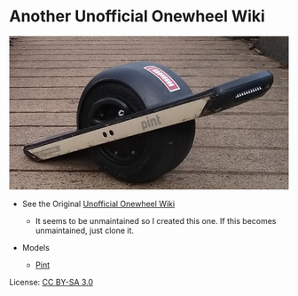 # Another Unofficial Onewheel Wiki

![Pint](media/pint.jpg)

* See the Original [Unofficial Onewheel Wiki](https://onewheel.wiki/Main_Page)
  * It seems to be unmaintained so I created this one.  If this becomes unmaintained, just clone it.

* Models
  * [Pint](Pint.md)

License: [CC BY-SA 3.0](LICENSE)
